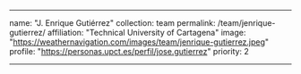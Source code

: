 ---

name: "J. Enrique Gutiérrez"
collection: team
permalink: /team/jenrique-gutierrez/
affiliation: "Technical University of Cartagena"
image: "https://weathernavigation.com/images/team/jenrique-gutierrez.jpeg"
profile: "https://personas.upct.es/perfil/jose.gutierrez"
priority: 2

---